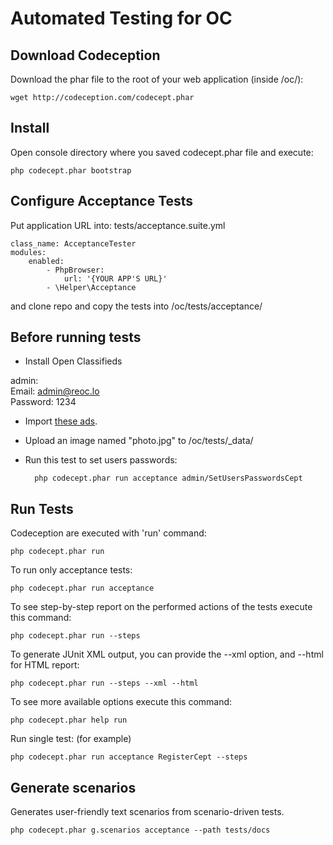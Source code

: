 # Automated Testing for OC

## Download Codeception

Download the phar file to the root of your web application (inside /oc/):

    wget http://codeception.com/codecept.phar

## Install

Open console directory where you saved codecept.phar file and execute:

    php codecept.phar bootstrap

## Configure Acceptance Tests

Put application URL into:  tests/acceptance.suite.yml 

    class_name: AcceptanceTester
    modules:
        enabled:
            - PhpBrowser:
                url: '{YOUR APP'S URL}'
            - \Helper\Acceptance
            

and clone repo and copy the tests into /oc/tests/acceptance/

## Before running tests

+ Install Open Classifieds

admin:<br>
Email: admin@reoc.lo<br>
Password: 1234

+ Import [these ads](https://mega.nz/#!A41ghCJL!dDIXPWZ9NOvRscw0STOsYNoOMGH6dAtk6Atcc1pD2LI).

+ Upload an image named "photo.jpg" to /oc/tests/_data/

+ Run this test to set users passwords:

        php codecept.phar run acceptance admin/SetUsersPasswordsCept

## Run Tests

Codeception are executed with 'run' command:

    php codecept.phar run
    
To run only acceptance tests:

    php codecept.phar run acceptance
    
To see step-by-step report on the performed actions of the tests execute this command:

    php codecept.phar run --steps
    
To generate JUnit XML output, you can provide the --xml option, and --html for HTML report:

    php codecept.phar run --steps --xml --html
    
To see more available options execute this command:

    php codecept.phar help run
    
Run single test: (for example)

    php codecept.phar run acceptance RegisterCept --steps
    
## Generate scenarios

Generates user-friendly text scenarios from scenario-driven tests.

    php codecept.phar g.scenarios acceptance --path tests/docs
    

    
